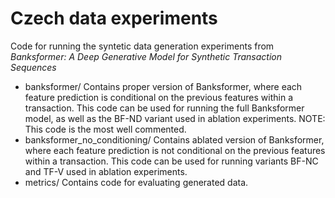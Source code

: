 # Czech data experiments

Code for running the syntetic data generation experiments from *Banksformer: A Deep Generative Model for Synthetic Transaction Sequences* 

- banksformer/ Contains proper version of Banksformer, where each feature prediction is conditional on the previous features within a transaction. This code can be used for running the full Banksformer model, as well as the BF-ND variant used in ablation experiments. NOTE: This code is the most well commented.
- banksformer_no_conditioning/ Contains ablated version of Banksformer, where each feature prediction is not conditional on the previous features within a transaction. This code can be used for running variants BF-NC and TF-V used in ablation experiments.
- metrics/ Contains code for evaluating generated data. 
